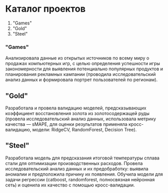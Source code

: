 # Каталог проектов 

1. "Games"
2. "Gold"
3. "Steel"

### "Games"
Анализировала данные из открытых источников по всему миру о продажах компьютерных игр, с целью определения успешности игры закономерности для выявления потенциально популярных продуктов и планирования рекламных кампании (проводила исследовательский анализ данных и формировала портрет пользователей по регионам).

## "Gold"
Разработала и провела валидацию моделей, предсказывающих коэффициент восстановления золота из золотосодержащей руды (провела исследовательский анализ данных, использовала метрику качества — sMAPE, для оценки результатов применяла кросс-валидацию, модели: RidgeCV, RandomForest, Decision Tree).

## "Steel"
Разработала модель для предсказания итоговой температуры сплава стали для оптимизации производственных расходов. Провела исследовательский анализ данных и их предобработку: выявила аномалии и предположила причину их появления. Обучила модели для задачи регрессии (catboost, randomforest, полносвязная нейронная сеть) и оценила их качество с помощью кросс-валидации.